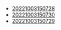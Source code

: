 - [20221003150728](/zet/20221003150728/README.md)
- [20221003150730](/zet/20221003150730/README.md)
- [20221003150729](/zet/20221003150729/README.md)
